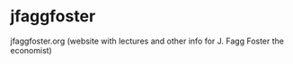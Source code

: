 # jfaggfoster
jfaggfoster.org (website with lectures and other info for J. Fagg Foster the economist)
